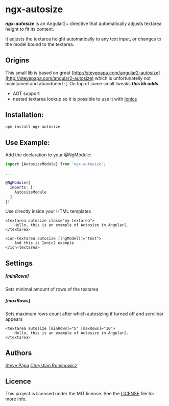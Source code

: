 # ngx-autosize

***ngx-autosize*** is an Angular2+ directive that automatically adjusts textarea height to fit its content.

It adjusts the textarea height automatically to any text input, or changes to the model bound to the textarea.

## Origins
This small lib is based on great
[http://stevepapa.com/angular2-autosize](http://stevepapa.com/angular2-autosize)
which is unfortunatelly not maintained and abandoned :(. On top of some small tweaks ***this lib adds***
- AOT support
- nested textarea lookup so it is possible to use it with [Ionics](http://ionicframework.com/) <ion-textarea>

## Installation:

```bash
npm install ngx-autosize
```

## Use Example:

Add the declaration to your @NgModule:

```typescript
import {AutosizeModule} from 'ngx-autosize';

...

@NgModule({
  imports: [
    AutosizeModule
  ]
})
```

Use directly inside your HTML templates

```
<textarea autosize class="my-textarea">
    Hello, this is an example of Autosize in Angular2.
</textarea>
```
```
<ion-textarea autosize [(ngModel)]="text">
    And this is Ionic2 example
</ion-textarea>
```

## Settings
##### [minRows] 
Sets minimal amount of rows of the textarea
##### [maxRows]
Sets maximum rows count after which autosizing if turned off and scrollbar appears
```
<textarea autosize [minRows]="5" [maxRows]="10">
    Hello, this is an example of Autosize in Angular2.
</textarea>
```

## Authors

[Steve Papa](https://stevepapa.com)
[Chrystian Ruminowicz](http://chrum.it)

## Licence

This project is licensed under the MIT license. See the [LICENSE](LICENSE) file for more info.
